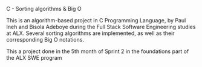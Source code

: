 C - Sorting algorithms & Big O

This is an algorithm-based project in C Programming Language, by Paul Ineh and Bisola Adeboye during the Full Stack Software Engineering studies at ALX. Several sorting algorithms are implemented, as well as their corresponding Big O notations.

This a project done in the 5th month of Sprint 2 in the foundations part of the ALX SWE program
